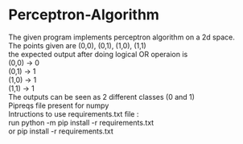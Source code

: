 # Perceptron-Algorithm
The given program implements perceptron algorithm on a 2d space. <br />
The points given are (0,0), (0,1), (1,0), (1,1) <br />
the expected output after doing logical OR operaion is <br />
(0,0) -> 0 <br />
(0,1) -> 1 <br />
(1,0) -> 1 <br />
(1,1) -> 1 <br />
The outputs can be seen as 2 different classes (0 and 1) <br />
Pipreqs file present for numpy <br />
Intructions to use requirements.txt file : <br />
run python -m pip install -r requirements.txt <br />
or pip install -r requirements.txt
